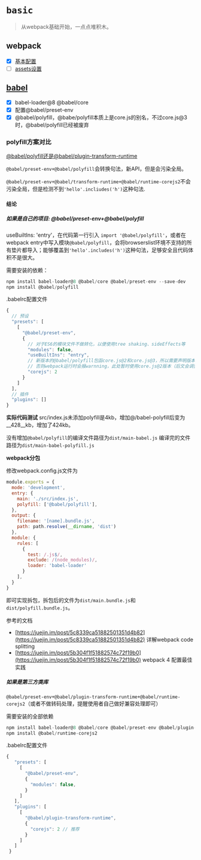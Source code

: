 # `basic`

> 从webpack基础开始，一点点堆积木。

## webpack

- [x] [基本配置](https://webpack.js.org/guides/getting-started/)
- [ ] [assets设置](https://webpack.js.org/guides/asset-management/#setup)

## [babel](https://webpack.eleven.net.cn/content/babel/)

- [x] babel-loader@8 @babel/core
- [x] 配置@babel/preset-env
- [x] @babel/polyfill，@babe/polyfill本质上是core.js的别名，不过core.js@3时，@babel/polyfill已经被废弃

### polyfill方案对比

[@babel/polyfill还是@babel/plugin-transform-runtime](https://webpack.eleven.net.cn/content/babel/polyfill-or-runtime.html)

`@babel/preset-env+@babel/polyfill`会转换句法，新API，但是会污染全局。

`@babel/preset-env+@babel/transform-runtime+@babel/runtime-corejs2`不会污染全局，但是检测不到`'hello'.incliudes('h')`这种句法.

#### 结论

##### 如果是自己的项目: @babel/preset-env+@babel/polyfill
useBuiltIns: 'entry'，在代码第一行引入 `import '@babel/polyfill'`，或者在webpack entry中写入模块`@babel/polyfill`，会将browserslist环境不支持的所有垫片都导入；能够覆盖到`'hello'.includes('h')`这种句法，足够安全且代码体积不是很大。

需要安装的依赖：
```js
npm install babel-loader@8 @babel/core @babel/preset-env --save-dev 
npm install @babel/polyfill
```
.babelrc配置文件
```js
{
  // 预设
  "presets": [
    [
      "@babel/preset-env",
      {
        // 对于ES6的模块文件不做转化，以便使用tree shaking、sideEffects等
        "modules": false,
        "useBuiltIns": "entry",
        // 新版本的@babel/polyfill包函core.js@2和core.js@3，所以需要声明版本，
        // 否则webpack运行时会报warnning，此处暂时使用core.js@2版本（后文会调整为3）
        "corejs": 2
      }
    ]
  ],
  // 插件
  "plugins": []
}
```


__实际代码测试__
src/index.js未添加polyfill是4kb，增加@/babel-polyfill后变为__428__kb，增加了424kb。

没有增加`@babel/polyfill`的编译文件路径为`dist/main-babel.js`
编译完的文件路径为`dist/main-babel-polyfill.js`

__webpack分包__

修改webpack.config.js文件为
```js
module.exports = {
  mode: 'development',
  entry: {
    main: './src/index.js',
    polyfill: ['@babel/polyfill'],
  }, 
  output: {
    filename: '[name].bundle.js',
    path: path.resolve(__dirname, 'dist')
  },
  module: {
    rules: [
      {
        test: /.js$/,
        exclude: /(node_modules)/,
        loader: 'babel-loader'
      }
    ],
  }
}
```
即可实现拆包，拆包后的文件为`dist/main.bundle.js`和`dist/polyfill.bundle.js`。

参考的文档
- [https://juejin.im/post/5c8339ca51882501351d4b82](https://juejin.im/post/5c8339ca51882501351d4b82) 详解webpack code splitting
- [https://juejin.im/post/5b304f1f51882574c72f19b0](https://juejin.im/post/5b304f1f51882574c72f19b0) webpack 4 配置最佳实践

##### 如果是第三方类库

`@babel/preset-env+@babel/plugin-transform-runtime+@babel/runtime-corejs2`（或者不做转码处理，提醒使用者自己做好兼容处理即可）

需要安装的全部依赖
```js
npm install babel-loader@8 @babel/core @babel/preset-env @babel/plugin-transform-runtime --save-dev
npm install @babel/runtime-corejs2
```

.babelrc配置文件
```js
{
   "presets": [
     [
       "@babel/preset-env",
       {
         "modules": false,
       }
     ]
   ],
   "plugins": [
     [
       "@babel/plugin-transform-runtime",
       {
         "corejs": 2 // 推荐
       }
     ]
   ]
 }
```